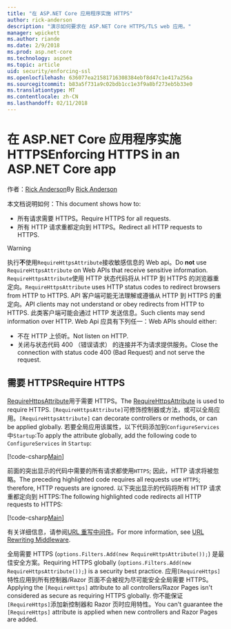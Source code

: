 ```yaml
---
title: "在 ASP.NET Core 应用程序实施 HTTPS"
author: rick-anderson
description: "演示如何要求在 ASP.NET Core HTTPS/TLS web 应用。"
manager: wpickett
ms.author: riande
ms.date: 2/9/2018
ms.prod: asp.net-core
ms.technology: aspnet
ms.topic: article
uid: security/enforcing-ssl
ms.openlocfilehash: 636077ea21581716308384ebf8d47c1e417a256a
ms.sourcegitcommit: b83a5f731a9c02bdb1cc1e3f9a8bf273eb5b33e0
ms.translationtype: MT
ms.contentlocale: zh-CN
ms.lasthandoff: 02/11/2018
---
```

# <a name="enforcing-https-in-an-aspnet-core-app"></a><span data-ttu-id="b352e-103">在 ASP.NET Core 应用程序实施 HTTPS</span><span class="sxs-lookup"><span data-stu-id="b352e-103">Enforcing HTTPS in an ASP.NET Core app</span></span>

<span data-ttu-id="b352e-104">作者：[Rick Anderson](https://twitter.com/RickAndMSFT)</span><span class="sxs-lookup"><span data-stu-id="b352e-104">By [Rick Anderson](https://twitter.com/RickAndMSFT)</span></span>

<span data-ttu-id="b352e-105">本文档说明如何：</span><span class="sxs-lookup"><span data-stu-id="b352e-105">This document shows how to:</span></span>

- <span data-ttu-id="b352e-106">所有请求需要 HTTPS。</span><span class="sxs-lookup"><span data-stu-id="b352e-106">Require HTTPS for all requests.</span></span>
- <span data-ttu-id="b352e-107">所有 HTTP 请求重都定向到 HTTPS。</span><span class="sxs-lookup"><span data-stu-id="b352e-107">Redirect all HTTP requests to HTTPS.</span></span>

> [!WARNING]
> <span data-ttu-id="b352e-108">执行**不**使用`RequireHttpsAttribute`接收敏感信息的 Web api。</span><span class="sxs-lookup"><span data-stu-id="b352e-108">Do **not** use `RequireHttpsAttribute` on Web APIs that receive sensitive information.</span></span> <span data-ttu-id="b352e-109">`RequireHttpsAttribute`使用 HTTP 状态代码将从 HTTP 到 HTTPS 的浏览器重定向。</span><span class="sxs-lookup"><span data-stu-id="b352e-109">`RequireHttpsAttribute` uses HTTP status codes to redirect browsers from HTTP to HTTPS.</span></span> <span data-ttu-id="b352e-110">API 客户端可能无法理解或遵循从 HTTP 到 HTTPS 的重定向。</span><span class="sxs-lookup"><span data-stu-id="b352e-110">API clients may not understand or obey redirects from HTTP to HTTPS.</span></span> <span data-ttu-id="b352e-111">此类客户端可能会通过 HTTP 发送信息。</span><span class="sxs-lookup"><span data-stu-id="b352e-111">Such clients may send information over HTTP.</span></span> <span data-ttu-id="b352e-112">Web Api 应具有下列任一：</span><span class="sxs-lookup"><span data-stu-id="b352e-112">Web APIs should either:</span></span>
>
>* <span data-ttu-id="b352e-113">不在 HTTP 上侦听。</span><span class="sxs-lookup"><span data-stu-id="b352e-113">Not listen on HTTP.</span></span>
>* <span data-ttu-id="b352e-114">关闭与状态代码 400 （错误请求） 的连接并不为请求提供服务。</span><span class="sxs-lookup"><span data-stu-id="b352e-114">Close the connection with status code 400 (Bad Request) and not serve the request.</span></span>

## <a name="require-https"></a><span data-ttu-id="b352e-115">需要 HTTPS</span><span class="sxs-lookup"><span data-stu-id="b352e-115">Require HTTPS</span></span>

<span data-ttu-id="b352e-116">[RequireHttpsAttribute](/dotnet/api/Microsoft.AspNetCore.Mvc.RequireHttpsAttribute)用于需要 HTTPS。</span><span class="sxs-lookup"><span data-stu-id="b352e-116">The [RequireHttpsAttribute](/dotnet/api/Microsoft.AspNetCore.Mvc.RequireHttpsAttribute) is used to require HTTPS.</span></span> <span data-ttu-id="b352e-117">`[RequireHttpsAttribute]`可修饰控制器或方法，或可以全局应用。</span><span class="sxs-lookup"><span data-stu-id="b352e-117">`[RequireHttpsAttribute]` can decorate controllers or methods, or can be applied globally.</span></span> <span data-ttu-id="b352e-118">若要全局应用该属性，以下代码添加到`ConfigureServices`中`Startup`:</span><span class="sxs-lookup"><span data-stu-id="b352e-118">To apply the attribute globally, add the following code to `ConfigureServices` in `Startup`:</span></span>

[!code-csharp[Main](authentication/accconfirm/sample/WebApp1/Startup.cs?name=snippet2&highlight=4-999)]

<span data-ttu-id="b352e-119">前面的突出显示的代码中需要的所有请求都使用`HTTPS`; 因此，HTTP 请求将被忽略。</span><span class="sxs-lookup"><span data-stu-id="b352e-119">The preceding highlighted code requires all requests use `HTTPS`; therefore, HTTP requests are ignored.</span></span> <span data-ttu-id="b352e-120">以下突出显示的代码将所有 HTTP 请求重都定向到 HTTPS:</span><span class="sxs-lookup"><span data-stu-id="b352e-120">The following highlighted code redirects all HTTP requests to HTTPS:</span></span>

[!code-csharp[Main](authentication/accconfirm/sample/WebApp1/Startup.cs?name=snippet_AddRedirectToHttps&highlight=7-999)]

<span data-ttu-id="b352e-121">有关详细信息，请参阅[URL 重写中间件](xref:fundamentals/url-rewriting)。</span><span class="sxs-lookup"><span data-stu-id="b352e-121">For more information, see [URL Rewriting Middleware](xref:fundamentals/url-rewriting).</span></span>

<span data-ttu-id="b352e-122">全局需要 HTTPS (`options.Filters.Add(new RequireHttpsAttribute());`) 是最佳安全方案。</span><span class="sxs-lookup"><span data-stu-id="b352e-122">Requiring HTTPS globally (`options.Filters.Add(new RequireHttpsAttribute());`) is a security best practice.</span></span> <span data-ttu-id="b352e-123">应用`[RequireHttps]`特性应用到所有控制器/Razor 页面不会被视为尽可能安全全局需要 HTTPS。</span><span class="sxs-lookup"><span data-stu-id="b352e-123">Applying the `[RequireHttps]` attribute to all controllers/Razor Pages isn't considered as secure as requiring HTTPS globally.</span></span> <span data-ttu-id="b352e-124">你不能保证`[RequireHttps]`添加新控制器和 Razor 页时应用特性。</span><span class="sxs-lookup"><span data-stu-id="b352e-124">You can't guarantee the `[RequireHttps]` attribute is applied when new controllers and Razor Pages are added.</span></span>